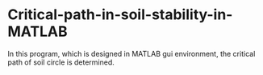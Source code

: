 # Critical-path-in-soil-stability-in-MATLAB
In this program, which is designed in MATLAB gui environment, the critical path of soil circle is determined.
